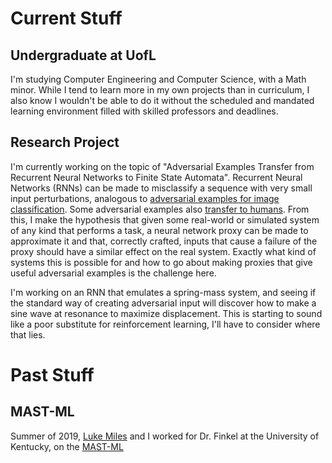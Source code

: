 
# Current Stuff

## Undergraduate at UofL

I'm studying Computer Engineering and Computer Science, with a Math minor.  While I tend to learn
more in my own projects than in curriculum, I also know I wouldn't be able to do it without the
scheduled and mandated learning environment filled with skilled professors and deadlines.

## Research Project 

I'm currently working on the topic of "Adversarial Examples Transfer from Recurrent Neural Networks
to Finite State Automata". Recurrent Neural Networks (RNNs) can be made to misclassify a sequence
with very small input perturbations, analogous to 
[adversarial examples for image classification](https://blog.openai.com/adversarial-example-research/).
Some adversarial examples also 
[transfer to humans](https://arxiv.org/abs/1802.08195). From this, I make the hypothesis that given
some real-world or simulated system of any kind that performs a task, a neural network proxy can be
made to approximate it and that, correctly crafted, inputs that cause a failure of the proxy should
have a similar effect on the real system. Exactly what kind of systems this is possible for and how
to go about making proxies that give useful adversarial examples is the challenge here.

I'm working on an RNN that emulates a spring-mass system, and seeing if the standard way of creating
adversarial input will discover how to make a sine wave at resonance to maximize displacement. This
is starting to sound like a poor substitute for reinforcement learning, I'll have to consider where
that lies.

# Past Stuff

## MAST-ML

Summer of 2019, [Luke Miles](https://lukemiles.org/) and I worked for Dr. Finkel at the University
of Kentucky, on the [MAST-ML](https://github.com/uw-cmg/MAST-ML)

